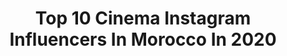 ---
title: Top 10 Cinema Instagram Influencers In Morocco In 2020
description: >-
  Find top cinema Instagram influencers in Morocco in 2020. Most popular hashtags: #morocco #photography #maroc #cinema.
platform: Instagram
profiles:
  - username: "abderrafia_elabdioui"
    fullname: >-
      Abderrafia El Abdioui
    location: "Morocco"
    followers: 58774
    engagement: 242
    commentsToLikes: 0.020958
    avatar: "https://scontent-ams4-1.cdninstagram.com/v/t51.2885-19/s320x320/90318621_1801551193315701_1241225448097054720_n.jpg?_nc_ht=scontent-ams4-1.cdninstagram.com&_nc_ohc=Jt6bADxfvWQAX-5L_nA&oh=c5caa543c5f9eeb6b502f61129713754&oe=5EB3C3D1"
    verified: false
    hashtags: "#20m, #oujda, #asif, #marrakesh"
  - username: "salwazarhane"
    fullname: >-
      
    location: "Morocco"
    followers: 184813
    engagement: 1124
    commentsToLikes: 0.011514
    avatar: "https://scontent-ams4-1.cdninstagram.com/v/t51.2885-19/s320x320/90226452_218872459231369_3153482297164955648_n.jpg?_nc_ht=scontent-ams4-1.cdninstagram.com&_nc_ohc=-vJpHi68mIMAX89wjoP&oh=3d13b7d690a3c39484fc914b886e1c67&oe=5EBB3B1C"
    verified: false
    hashtags: "#behindthescenes, #trip, #instafamily, #selfie"
  - username: "salimaelmahraoui"
    fullname: >-
      Spicy Chocolate 🌶
    location: "Morocco"
    followers: 19151
    engagement: 982
    commentsToLikes: 0.012784
    avatar: "https://scontent-atl3-1.cdninstagram.com/v/t51.2885-19/s320x320/91079889_4002467989793836_8668179125082521600_n.jpg?_nc_ht=scontent-atl3-1.cdninstagram.com&_nc_ohc=6pPxW4qaevIAX8IyhjA&oh=b04c587d1bc264ccdab402c0723a58c6&oe=5EBBC8B5"
    verified: false
    hashtags: "#film, #movie, #3afak, #fashion"
  - username: "peoplephotography"
    fullname: >-
      PeoplePhotography פיפלפוטוגרפי
    location: "Morocco"
    followers: 18618
    engagement: 272
    commentsToLikes: 0.061071
    avatar: "https://scontent-amt2-1.cdninstagram.com/v/t51.2885-19/s320x320/50703213_292690468064074_1893846274185101312_n.jpg?_nc_ht=scontent-amt2-1.cdninstagram.com&_nc_ohc=2DE6lTvEtWkAX_9ZkJe&oh=c8c2c2a26af29528962fef774f39536b&oe=5EB93212"
    verified: false
    hashtags: "#whitebuttonmushroom, #thedailywedding, #bridetobe2020, #vacheronconstantin"
  - username: "meryemzaimiofficiel"
    fullname: >-
      MeryemZaïmiOfficiel
    location: "Morocco"
    followers: 536030
    engagement: 155
    commentsToLikes: 0.013537
    avatar: "https://scontent-lhr8-1.cdninstagram.com/v/t51.2885-19/s320x320/67263056_707352429703197_605375996853485568_n.jpg?_nc_ht=scontent-lhr8-1.cdninstagram.com&_nc_ohc=bqNrzVP6SrIAX_TXrf3&oh=03bb653d500408593ceaeab60d3cb05e&oe=5EB9EF1A"
    verified: true
    hashtags: "#personnage, #character, #traveling, #travel"
  - username: "fatyeljaouhariofficiel"
    fullname: >-
      Fatima Ezzahra El Jaouhari
    location: "Morocco"
    followers: 58706
    engagement: 396
    commentsToLikes: 0.019451
    avatar: "https://scontent-lht6-1.cdninstagram.com/v/t51.2885-19/s320x320/72594484_2476469415793785_7557294080309329920_n.jpg?_nc_ht=scontent-lht6-1.cdninstagram.com&_nc_ohc=fhqLI_JeOJcAX8JNpDE&oh=250972ce2331bf749dbe2db4c86d92b4&oe=5EBAA2F5"
    verified: false
    hashtags: "#maroc, #savethedate, #picture, #cinema"
  - username: "labdo_"
    fullname: >-
      ABDO | Abdelilah Achak
    location: "Morocco"
    followers: 6779
    engagement: 1609
    commentsToLikes: 0.022888
    avatar: "https://scontent-lhr8-1.cdninstagram.com/v/t51.2885-19/s320x320/90426818_221649922251957_7929305185208238080_n.jpg?_nc_ht=scontent-lhr8-1.cdninstagram.com&_nc_ohc=dcoaE1qHIC0AX-gj4w1&oh=a7e1c78dc35689b15a2395048544306e&oe=5EBD1685"
    verified: false
    hashtags: "#colourist, #portrait, #captureone, #dancer"
  - username: "sofia_lahrichi"
    fullname: >-
      Sofia Lahrichiصوفيا لحريشي
    location: "Morocco"
    followers: 33805
    engagement: 40
    commentsToLikes: 0.048098
    avatar: "https://scontent-lhr8-1.cdninstagram.com/v/t51.2885-19/s320x320/90086824_260317631637723_546605914937884672_n.jpg?_nc_ht=scontent-lhr8-1.cdninstagram.com&_nc_ohc=1yDNR8vJmiAAX-PP3t1&oh=fc6287aea207fe45fc9d903f31afc257&oe=5EBD4A67"
    verified: false
    hashtags: "#giftsforher, #hautecouture, #weddingdress, #luxury"
  - username: "yannsineofficiel"
    fullname: >-
      Yann’Sine
    location: "Morocco"
    followers: 31622
    engagement: 136
    commentsToLikes: 0.034251
    avatar: "https://scontent-amt2-1.cdninstagram.com/v/t51.2885-19/s320x320/83159309_186681492538911_8089477477887377408_n.jpg?_nc_ht=scontent-amt2-1.cdninstagram.com&_nc_ohc=X37pxRttKrIAX_CmFKn&oh=fcc394c35814f281319d3a080333469e&oe=5EBB1FBA"
    verified: false
    hashtags: "#2020, #family, #festival, #stayhome"
  - username: "filippo_strocchi_official"
    fullname: >-
      FILIPPO STROCCHI
    location: "Morocco"
    followers: 20591
    engagement: 399
    commentsToLikes: 0.045595
    avatar: "https://scontent-ams4-1.cdninstagram.com/v/t51.2885-19/s320x320/66375592_372040633510357_3615771664710631424_n.jpg?_nc_ht=scontent-ams4-1.cdninstagram.com&_nc_ohc=5KIldWL0h0MAX_lHH3B&oh=c036996840418f0581e7d59452564031&oe=5E7FFE56"
    verified: false
    hashtags: "#elbahiapalace, #2012, #bestemmie, #richardobrian"
---